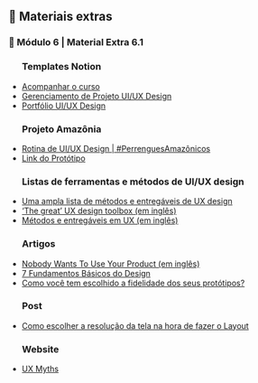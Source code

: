 <h2 dir="auto"> 🔗 Materiais extras </h2>


<h3 dir="auto"> 🔶 Módulo 6 | Material Extra 6.1 </h3>
<ul dir="auto">

<h3> Templates Notion </h3>
  <li><a href="https://www.notion.so/Bootcampinho-UI-UX-476028b04b214c419d23158f612d91af"> Acompanhar o curso </a></li>
  <li><a href="https://sheisacreative.notion.site/Nome-do-Projeto-Bootcampinho-UI-UX-29cc67452d274688b297ed51cb95ee04"> Gerenciamento de Projeto UI/UX Design </a></li>
  <li><a href="https://sheisacreative.notion.site/UI-UX-Designer-Bootcampinho-UI-UX-015ec666dd424e398492074e277b748e"> Portfólio UI/UX Design </a></li> 

<h3> Projeto Amazônia </h3>
<li><a href="https://www.youtube.com/playlist?list=PLuDfCQO9tvX3FiP79hkAJPSHaL2kS8n6H"> Rotina de UI/UX Design | #PerrenguesAmazônicos </a></li>
<li><a href="https://xd.adobe.com/view/2d8d60c0-9655-4fda-9d8e-79f958cf8d00-78de/"> Link do Protótipo </a></li>


<h3> Listas de ferramentas e métodos de UI/UX design </h3>
    <li><a href="https://brasil.uxdesign.cc/uma-ampla-lista-de-m%C3%A9todos-e-entreg%C3%A1veis-de-ux-design-7b83a859d234"> Uma ampla lista de métodos e entregáveis de UX design</a></li>
    <li><a href="https://uxdesign.cc/the-great-ux-design-toolbox-fc0f28d7e976"> ‘The great’ UX design toolbox (em inglês)</a></li>
    <li><a href="https://miro.com/app/board/o9J_ktZHnRA=/"> Métodos e entregáveis em UX (em inglês) </a></li>


<h3> Artigos </h3>
<li><a href="https://www.smashingmagazine.com/2016/01/nobody-wants-use-your-product/"> Nobody Wants To Use Your Product (em inglês) </a></li>
<li><a href="https://medium.com/@madaguiar/fundamentos-do-design-d481d10d72be"> 7 Fundamentos Básicos do Design </a></li>
<li><a href="https://brasil.uxdesign.cc/como-voc%C3%AA-tem-escolhido-a-fidelidade-dos-seus-prot%C3%B3tipos-6596484b8cbf"> Como você tem escolhido a fidelidade dos seus protótipos? </a></li>


<h3> Post </h3>
<li><a href="https://www.instagram.com/p/CWq3-S5tHGn/?utm_source=ig_embed&ig_rid=f8395561-0534-46bc-840e-d66596caf6a7"> Como escolher a resolução da tela na hora de fazer o Layout </a></li>

<h3> Website </h3>
<li><a href="https://uxmyths.com/"> UX Myths </a></li>
</ul>